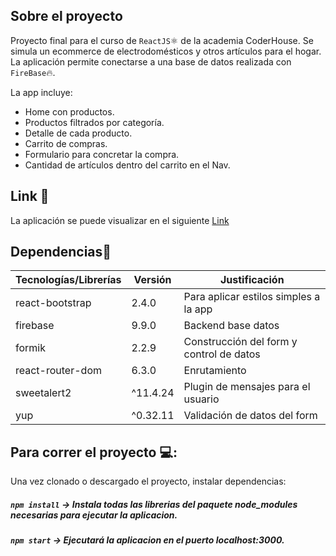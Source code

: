 ## Sobre el proyecto
Proyecto final para el curso de `ReactJS`⚛️ de la academia CoderHouse. Se simula un ecommerce de electrodomésticos y otros artículos para el hogar. La aplicación permite conectarse a una base de datos realizada con `FireBase`🔥.

La app incluye: 
+ Home con productos.
+ Productos filtrados por categoría.
+ Detalle de cada producto.
+ Carrito de compras.
+ Formulario para concretar la compra.
+ Cantidad de artículos dentro del carrito en el Nav. 

## Link 🔗

La aplicación se puede visualizar en el siguiente [Link](https://graceful-pothos-20eb94.netlify.app)


## Dependencias📝
| Tecnologías/Librerías | Versión | Justificación
| ------ | ------ | ------ |
| react-bootstrap | 2.4.0 | Para aplicar estilos simples a la app |
| firebase | 9.9.0 | Backend base datos |
| formik | 2.2.9 | Construcción del form y control de datos |
| react-router-dom | 6.3.0 | Enrutamiento  |
| sweetalert2 | ^11.4.24 | Plugin de mensajes para el usuario |
| yup | ^0.32.11 | Validación de datos del form |

## Para correr el proyecto 💻:
Una vez clonado o descargado el proyecto, instalar dependencias:
##### `npm install` -> Instala todas las librerias del paquete node_modules necesarias para ejecutar la aplicacion.
##### `npm start` -> Ejecutará la aplicacion en el puerto localhost:3000.





